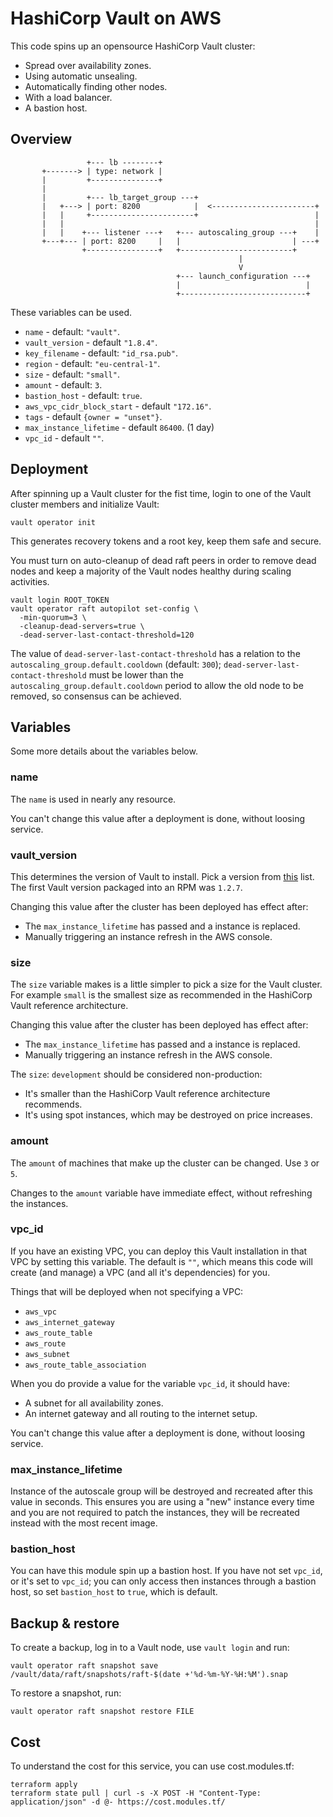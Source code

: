# HashiCorp Vault on AWS

This code spins up an opensource HashiCorp Vault cluster:

- Spread over availability zones.
- Using automatic unsealing.
- Automatically finding other nodes.
- With a load balancer.
- A bastion host.

## Overview

```text
                 +--- lb --------+
       +-------> | type: network |
       |         +---------------+
       |
       |         +--- lb_target_group ---+
       |   +---> | port: 8200            |  <-----------------------+
       |   |     +-----------------------+                          |
       |   |                                                        |
       |   |    +--- listener ---+   +--- autoscaling_group ---+    |
       +---+--- | port: 8200     |   |                         | ---+
                +----------------+   +-------------------------+
                                                   |
                                                   V      
                                     +--- launch_configuration ---+
                                     |                            |
                                     +----------------------------+
```

These variables can be used.

- `name` - default: `"vault"`.
- `vault_version` - default `"1.8.4"`.
- `key_filename` - default: `"id_rsa.pub"`.
- `region` - default: `"eu-central-1"`.
- `size` - default: `"small"`.
- `amount` - default: `3`.
- `bastion_host` - default: `true`.
- `aws_vpc_cidr_block_start` - default `"172.16"`.
- `tags` - default `{owner = "unset"}`.
- `max_instance_lifetime` - default `86400`. (1 day)
- `vpc_id` - default `""`.

## Deployment

After spinning up a Vault cluster for the fist time, login to one of the Vault cluster members and initialize Vault:

```shell
vault operator init
```

This generates recovery tokens and a root key, keep them safe and secure.

You must turn on auto-cleanup of dead raft peers in order to remove dead nodes and keep a majority of the Vault nodes healthy during scaling activities.

```shell
vault login ROOT_TOKEN
vault operator raft autopilot set-config \
  -min-quorum=3 \
  -cleanup-dead-servers=true \
  -dead-server-last-contact-threshold=120
```

The value of `dead-server-last-contact-threshold` has a relation to the `autoscaling_group.default.cooldown` (default: `300`); `dead-server-last-contact-threshold` must be lower than the `autoscaling_group.default.cooldown` period to allow the old node to be removed, so consensus can be achieved.

## Variables

Some more details about the variables below.

### name

The `name` is used in nearly any resource.

You can't change this value after a deployment is done, without loosing service.

### vault_version

This determines the version of Vault to install. Pick a version from [this](https://releases.hashicorp.com/vault/) list. The first Vault version packaged into an RPM was `1.2.7`.

Changing this value after the cluster has been deployed has effect after:

- The `max_instance_lifetime` has passed and a instance is replaced.
- Manually triggering an instance refresh in the AWS console.

### size

The `size` variable makes is a little simpler to pick a size for the Vault cluster. For example `small` is the smallest size as recommended in the HashiCorp Vault reference architecture.

Changing this value after the cluster has been deployed has effect after:

- The `max_instance_lifetime` has passed and a instance is replaced.
- Manually triggering an instance refresh in the AWS console.

The `size`: `development` should be considered non-production:

- It's smaller than the HashiCorp Vault reference architecture recommends.
- It's using spot instances, which may be destroyed on price increases.

### amount

The `amount` of machines that make up the cluster can be changed. Use `3` or `5`.

Changes to the `amount` variable have immediate effect, without refreshing the instances.

### vpc_id

If you have an existing VPC, you can deploy this Vault installation in that VPC by setting this variable. The default is `""`, which means this code will create (and manage) a VPC (and all it's dependencies) for you.

Things that will be deployed when not specifying a VPC:

- `aws_vpc`
- `aws_internet_gateway`
- `aws_route_table`
- `aws_route`
- `aws_subnet`
- `aws_route_table_association`

When you do provide a value for the variable `vpc_id`, it should have:

- A subnet for all availability zones.
- An internet gateway and all routing to the internet setup.

You can't change this value after a deployment is done, without loosing service.

### max_instance_lifetime

Instance of the autoscale group will be destroyed and recreated after this value in seconds. This ensures you are using a "new" instance every time and you are not required to patch the instances, they will be recreated instead with the most recent image.

### bastion_host

You can have this module spin up a bastion host. If you have not set `vpc_id`, or it's set to `vpc_id`; you can only access then instances through a bastion host, so set `bastion_host` to `true`, which is default.

## Backup & restore

To create a backup, log in to a Vault node, use `vault login` and run:

```shell
vault operator raft snapshot save /vault/data/raft/snapshots/raft-$(date +'%d-%m-%Y-%H:%M').snap
```

To restore a snapshot, run:

```shell
vault operator raft snapshot restore FILE
```

## Cost

To understand the cost for this service, you can use cost.modules.tf:

```shell
terraform apply
terraform state pull | curl -s -X POST -H "Content-Type: application/json" -d @- https://cost.modules.tf/
```
